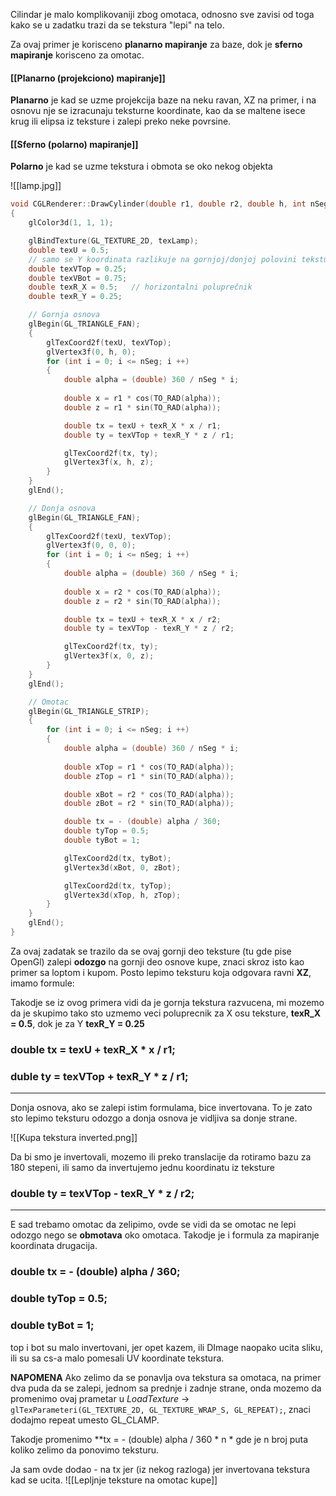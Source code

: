 
Cilindar je malo komplikovaniji zbog omotaca, odnosno sve zavisi od toga kako se u zadatku trazi da se tekstura "lepi" na telo.

Za ovaj primer je korisceno **planarno mapiranje** za baze, dok je **sferno mapiranje** korisceno za omotac.

#### [[Planarno (projekciono) mapiranje]]
**Planarno** je kad se uzme projekcija baze na neku ravan, XZ na primer, i na osnovu nje se izracunaju teksturne koordinate, kao da se maltene isece krug ili elipsa iz teksture i zalepi preko neke povrsine. 

#### [[Sferno (polarno) mapiranje]]
**Polarno** je kad se uzme tekstura i obmota se oko nekog objekta

![[lamp.jpg]]

```c++
void CGLRenderer::DrawCylinder(double r1, double r2, double h, int nSeg, int texMode, bool isOpen)
{
	glColor3d(1, 1, 1);

	glBindTexture(GL_TEXTURE_2D, texLamp);
	double texU = 0.5;
	// samo se Y koordinata razlikuje na gornjoj/donjoj polovini teksture
	double texVTop = 0.25;
	double texVBot = 0.75;
	double texR_X = 0.5;   // horizontalni poluprečnik
	double texR_Y = 0.25;

	// Gornja osnova
	glBegin(GL_TRIANGLE_FAN);
	{
		glTexCoord2f(texU, texVTop);
		glVertex3f(0, h, 0);
		for (int i = 0; i <= nSeg; i ++)
		{
			double alpha = (double) 360 / nSeg * i;
			
			double x = r1 * cos(TO_RAD(alpha));
			double z = r1 * sin(TO_RAD(alpha));

			double tx = texU + texR_X * x / r1;
			double ty = texVTop + texR_Y * z / r1;

			glTexCoord2f(tx, ty);
			glVertex3f(x, h, z);
		}
	}
	glEnd();

	// Donja osnova
	glBegin(GL_TRIANGLE_FAN);
	{
		glTexCoord2f(texU, texVTop);
		glVertex3f(0, 0, 0);
		for (int i = 0; i <= nSeg; i ++)
		{
			double alpha = (double) 360 / nSeg * i;
		
			double x = r2 * cos(TO_RAD(alpha));
			double z = r2 * sin(TO_RAD(alpha));

			double tx = texU + texR_X * x / r2;
			double ty = texVTop - texR_Y * z / r2;

			glTexCoord2f(tx, ty);
			glVertex3f(x, 0, z);
		}
	}
	glEnd();

	// Omotac
	glBegin(GL_TRIANGLE_STRIP);
	{
		for (int i = 0; i <= nSeg; i ++)
		{
			double alpha = (double) 360 / nSeg * i;
			
			double xTop = r1 * cos(TO_RAD(alpha));
			double zTop = r1 * sin(TO_RAD(alpha));

			double xBot = r2 * cos(TO_RAD(alpha));
			double zBot = r2 * sin(TO_RAD(alpha));

			double tx = - (double) alpha / 360;
			double tyTop = 0.5;
			double tyBot = 1;

			glTexCoord2d(tx, tyBot);
			glVertex3d(xBot, 0, zBot);

			glTexCoord2d(tx, tyTop);
			glVertex3d(xTop, h, zTop);
		}
	}
	glEnd();
}

```

Za ovaj zadatak se trazilo da se ovaj gornji deo teksture (tu gde pise OpenGl) zalepi **odozgo** na gornji deo osnove kupe, znaci skroz isto kao primer sa loptom i kupom.
Posto lepimo teksturu koja odgovara ravni **XZ**, imamo formule:

Takodje se iz ovog primera vidi da je gornja tekstura razvucena, mi mozemo da je skupimo tako sto uzmemo veci poluprecnik za X osu teksture, **texR_X = 0.5**, dok je za Y **texR_Y = 0.25**

### double tx = texU + texR_X * x / r1;
### duble ty = texVTop + texR_Y * z / r1;

---


Donja osnova, ako se zalepi istim formulama, bice invertovana.
To je zato sto lepimo teksturu odozgo a donja osnova je vidljiva sa donje strane.

![[Kupa tekstura inverted.png]]

Da bi smo je invertovali, mozemo ili preko translacije da rotiramo bazu za 180 stepeni, ili samo da invertujemo jednu koordinatu iz teksture
### double ty = texVTop **-** texR_Y * z / r2;

---

E sad trebamo omotac da zelipimo, ovde se vidi da se omotac ne lepi odozgo nego se **obmotava** oko omotaca.
Takodje je i formula za mapiranje koordinata drugacija.

### double tx = - (double) alpha / 360;
### double tyTop = 0.5;
### double tyBot = 1;

top i bot su malo invertovani, jer opet kazem, ili DImage naopako ucita sliku, ili su sa cs-a malo pomesali UV koordinate tekstura.

**NAPOMENA**
Ako zelimo da se ponavlja ova tekstura sa omotaca, na primer dva puda da se zalepi, jednom sa prednje i zadnje strane, onda mozemo da promenimo ovaj prametar u *LoadTexture* -> 	
`glTexParameteri(GL_TEXTURE_2D, GL_TEXTURE_WRAP_S, GL_REPEAT);`, 
znaci dodajmo repeat umesto GL_CLAMP.

Takodje promenimo **tx = - (double) alpha / 360 * n * gde je n broj puta koliko zelimo da ponovimo teksturu.


Ja sam ovde dodao - na tx jer (iz nekog razloga) jer invertovana tekstura kad se ucita.
![[Lepljnje teksture na omotac kupe]]


